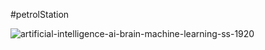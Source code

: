 #petrolStation


![artificial-intelligence-ai-brain-machine-learning-ss-1920](https://user-images.githubusercontent.com/64036676/126775610-aa8631d9-cf59-4f4a-902e-5a1eab7d0484.jpg)
  
